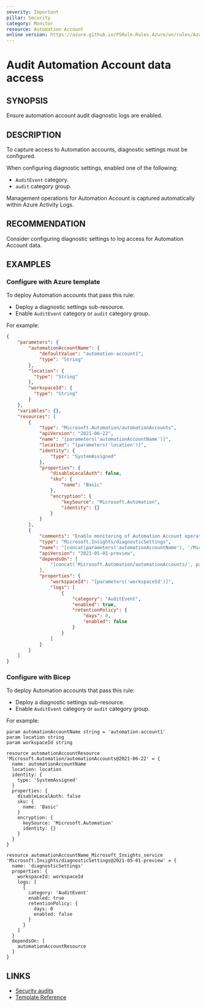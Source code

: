```yaml
---
severity: Important
pillar: Security
category: Monitor
resource: Automation Account
online version: https://azure.github.io/PSRule.Rules.Azure/en/rules/Azure.Automation.AuditLogs/
---
```


# Audit Automation Account data access

## SYNOPSIS

Ensure automation account audit diagnostic logs are enabled.

## DESCRIPTION

To capture access to Automation accounts, diagnostic settings must be configured.

When configuring diagnostic settings, enabled one of the following:

- `AuditEvent` category.
- `audit` category group.

Management operations for Automation Account is captured automatically within Azure Activity Logs.

## RECOMMENDATION

Consider configuring diagnostic settings to log access for Automation Account data.

## EXAMPLES

### Configure with Azure template

To deploy Automation accounts that pass this rule:

- Deploy a diagnostic settings sub-resource.
- Enable `AuditEvent` category or `audit` category group.

For example:

```json
{
    "parameters": {
        "automationAccountName": {
            "defaultValue": "automation-account1",
            "type": "String"
        },
        "location": {
          "type": "String"
        },
        "workspaceId": {
          "type": "String"
        }
    },
    "variables": {},
    "resources": [
        {
            "type": "Microsoft.Automation/automationAccounts",
            "apiVersion": "2021-06-22",
            "name": "[parameters('automationAccountName')]",
            "location": "[parameters('location')]",
            "identity": {
                "type": "SystemAssigned"
            },
            "properties": {
                "disableLocalAuth": false,
                "sku": {
                    "name": "Basic"
                },
                "encryption": {
                    "keySource": "Microsoft.Automation",
                    "identity": {}
                }
            }
        },
        {
            "comments": "Enable monitoring of Automation Account operations.",
            "type": "Microsoft.Insights/diagnosticSettings",
            "name": "[concat(parameters('automationAccountName'), '/Microsoft.Insights/service')]",
            "apiVersion": "2021-05-01-preview",
            "dependsOn": [
                "[concat('Microsoft.Automation/automationAccounts/', parameters('automationAccountName'))]"
            ],
            "properties": {
                "workspaceId": "[parameters('workspaceId')]",
                "logs": [
                    {
                        "category": "AuditEvent",
                        "enabled": true,
                        "retentionPolicy": {
                            "days": 0,
                            "enabled": false
                        }
                    }
                ]
            }
        }
    ]
}
```

### Configure with Bicep

To deploy Automation accounts that pass this rule:

- Deploy a diagnostic settings sub-resource.
- Enable `AuditEvent` category or `audit` category group.

For example:

```bicep
param automationAccountName string = 'automation-account1'
param location string
param workspaceId string

resource automationAccountResource 'Microsoft.Automation/automationAccounts@2021-06-22' = {
  name: automationAccountName
  location: location
  identity: {
    type: 'SystemAssigned'
  }
  properties: {
    disableLocalAuth: false
    sku: {
      name: 'Basic'
    }
    encryption: {
      keySource: 'Microsoft.Automation'
      identity: {}
    }
  }
}

resource automationAccountName_Microsoft_Insights_service 'Microsoft.Insights/diagnosticSettings@2021-05-01-preview' = {
  name: 'diagnosticSettings'
  properties: {
    workspaceId: workspaceId
    logs: [
      {
        category: 'AuditEvent'
        enabled: true
        retentionPolicy: {
          days: 0
          enabled: false
        }
      }
    ]
  }
  dependsOn: [
    automationAccountResource
  ]
}
```

## LINKS

- [Security audits](https://docs.microsoft.com/azure/architecture/framework/security/monitor-audit)
- [Template Reference](https://docs.microsoft.com/azure/templates/microsoft.insights/diagnosticsettings?tabs=bicep)